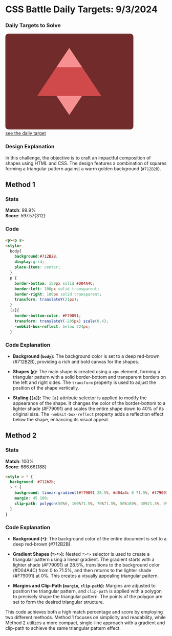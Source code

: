 # CSS Battle Daily Targets: 9/3/2024

### Daily Targets to Solve

![picture of daily target](./images/9.png)  
[see the daily target](https://cssbattle.dev/play/TLYdjxiOBI0FqI6EpXtW)

### Design Explanation

In this challenge, the objective is to craft an impactful composition of shapes using HTML and CSS. The design features a combination of squares forming a triangular pattern against a warm golden background (`#712B2B`).

## Method 1

### Stats

**Match**: 99.9%  
**Score**: 597.57{312}

### Code

```html
<p><p a>
<style>
  body{
    background:#712B2B;
    display:grid;
    place-items: center;
  }
  p {
    border-bottom: 150px solid #D04A4C;
    border-left: 100px solid transparent;
    border-right: 100px solid transparent;
    transform: translateY(21px);
  }
  [a]{
    border-bottom-color: #F79091;
    transform: translateY(-205px) scale(0.4);
    -webkit-box-reflect: below 224px;
  }
```

### Code Explanation

- **Background (`body`):** The background color is set to a deep red-brown (#712B2B), providing a rich and bold canvas for the shapes.

- **Shapes (`p`):** The main shape is created using a `<p>` element, forming a triangular pattern with a solid border-bottom and transparent borders on the left and right sides. The `transform` property is used to adjust the position of the shape vertically.

- **Styling (`[a]`):** The `[a]` attribute selector is applied to modify the appearance of the shape. It changes the color of the border-bottom to a lighter shade (#F79091) and scales the entire shape down to 40% of its original size. The `-webkit-box-reflect` property adds a reflection effect below the shape, enhancing its visual appeal.

## Method 2

### Stats

**Match**: 100%  
**Score**: 666.66{188}

```html
<style > * {
  background: #712b2b;
  > * {
    background: linear-gradient(#f79091 28.5%, #d04a4c 0 71.5%, #f79091 0);
    margin: 45 100;
    clip-path: polygon(50%0, 100%71.5%, 70%71.5%, 50%100%, 30%71.5%, 0%71.5%);
  }
}
```

### Code Explanation

- **Background (`*`):** The background color of the entire document is set to a deep red-brown (#712B2B).

- **Gradient Shapes (`*>*>`):** Nested `*>*>` selector is used to create a triangular pattern using a linear gradient. The gradient starts with a lighter shade (#F79091) at 28.5%, transitions to the background color (#D04A4C) from 0 to 71.5%, and then returns to the lighter shade (#F79091) at 0%. This creates a visually appealing triangular pattern.

- **Margins and Clip-Path (`margin`, `clip-path`):** Margins are adjusted to position the triangular pattern, and `clip-path` is applied with a polygon to precisely shape the triangular pattern. The points of the polygon are set to form the desired triangular structure.

This code achieves both a high match percentage and score by employing two different methods. Method 1 focuses on simplicity and readability, while Method 2 utilizes a more compact, single-line approach with a gradient and clip-path to achieve the same triangular pattern effect.
